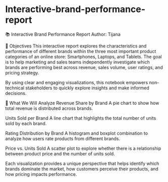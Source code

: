 # Interactive-brand-performance-report

📚 Interactive Brand Performance Report
Author: Tijana

🎯 Objectives
This interactive report explores the characteristics and performance of different brands within the three most important product categories of an online store: Smartphones, Laptops, and Tablets. The goal is to help marketing and sales teams independently investigate which brands are performing best across revenue, sales volume, user ratings, and pricing strategy.

By using clear and engaging visualizations, this notebook empowers non-technical stakeholders to quickly explore insights and make informed decisions.

🔎 What We Will Analyze
Revenue Share by Brand
A pie chart to show how total revenue is distributed across brands.

Units Sold per Brand
A line chart that highlights the total number of units sold by each brand.

Rating Distribution by Brand
A histogram and boxplot combination to analyze how users rate products from different brands.

Price vs. Units Sold
A scatter plot to explore whether there is a relationship between product price and the number of units sold.

Each visualization provides a unique perspective that helps identify which brands dominate the market, how customers perceive their products, and how pricing impacts performance.
